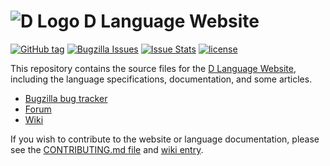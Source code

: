 ![D Logo](https://dlang.org/images/dlogo.svg) D Language Website
===============================================================

[![GitHub tag](https://img.shields.io/github/tag/dlang/dlang.org.svg?maxAge=86400)](https://github.com/dlang/dlang.org/releases)
[![Bugzilla Issues](https://img.shields.io/badge/issues-Bugzilla-green.svg)](https://issues.dlang.org/buglist.cgi?component=dlang.org&list_id=220150&product=D&resolution=---)
[![Issue Stats](https://img.shields.io/issuestats/p/github/dlang/dlang.org.svg?maxAge=2592000)](http://www.issuestats.com/github/dlang/dlang.org)
[![license](https://img.shields.io/github/license/dlang/dlang.org.svg)](https://github.com/dlang/dlang.org/blob/master/LICENSE.txt)

This repository contains the source files for the [D Language
Website](https://dlang.org), including the language specifications,
documentation, and some articles.

* [Bugzilla bug tracker](https://issues.dlang.org/)
* [Forum](https://forum.dlang.org/)
* [Wiki](https://wiki.dlang.org/)

If you wish to contribute to the website or language documentation, please see
the [CONTRIBUTING.md file](CONTRIBUTING.md) and [wiki entry](https://wiki.dlang.org/Contributing_to_dlang.org).
